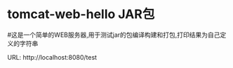 # tomcat-web-hello   JAR包

#这是一个简单的WEB服务器,用于测试jar的包编译构建和打包,打印结果为自己定义的字符串

URL: http://localhost:8080/test

